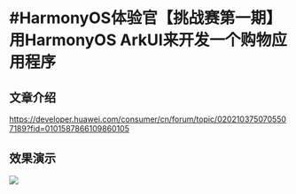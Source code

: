 # #HarmonyOS体验官【挑战赛第一期】用HarmonyOS ArkUI来开发一个购物应用程序


## 文章介绍

<https://developer.huawei.com/consumer/cn/forum/topic/0202103750705507189?fid=0101587866109860105>

## 效果演示

![](https://alliance-communityfile-drcn.dbankcdn.com/FileServer/getFile/cmtybbs/042/413/002/0000000000042413002.20221113192636.68436406070980736895919348011016:50531117152103:2800:E658FBEF25875AFBC4D3831BD952989C307F0C56CB9B8F2C0536DF56253C45D0.gif)
